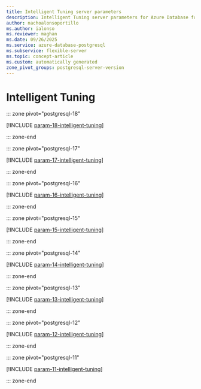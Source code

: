 ```yaml
---
title: Intelligent Tuning server parameters
description: Intelligent Tuning server parameters for Azure Database for PostgreSQL flexible server.
author: nachoalonsoportillo
ms.author: ialonso
ms.reviewer: maghan
ms.date: 09/26/2025
ms.service: azure-database-postgresql
ms.subservice: flexible-server
ms.topic: concept-article
ms.custom: automatically generated
zone_pivot_groups: postgresql-server-version
---
```

# Intelligent Tuning


::: zone pivot="postgresql-18"

[!INCLUDE [param-18-intelligent-tuning](./includes/param-18-intelligent-tuning.md)]

::: zone-end


::: zone pivot="postgresql-17"

[!INCLUDE [param-17-intelligent-tuning](./includes/param-17-intelligent-tuning.md)]

::: zone-end


::: zone pivot="postgresql-16"

[!INCLUDE [param-16-intelligent-tuning](./includes/param-16-intelligent-tuning.md)]

::: zone-end


::: zone pivot="postgresql-15"

[!INCLUDE [param-15-intelligent-tuning](./includes/param-15-intelligent-tuning.md)]

::: zone-end


::: zone pivot="postgresql-14"

[!INCLUDE [param-14-intelligent-tuning](./includes/param-14-intelligent-tuning.md)]

::: zone-end


::: zone pivot="postgresql-13"

[!INCLUDE [param-13-intelligent-tuning](./includes/param-13-intelligent-tuning.md)]

::: zone-end


::: zone pivot="postgresql-12"

[!INCLUDE [param-12-intelligent-tuning](./includes/param-12-intelligent-tuning.md)]

::: zone-end


::: zone pivot="postgresql-11"

[!INCLUDE [param-11-intelligent-tuning](./includes/param-11-intelligent-tuning.md)]

::: zone-end


